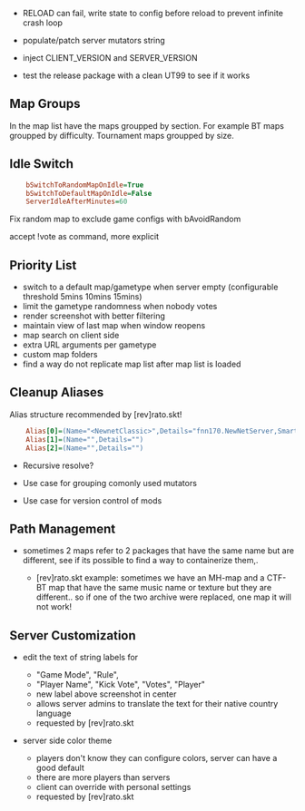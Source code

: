 - RELOAD can fail, write state to config before reload to prevent infinite crash loop

 - populate/patch server mutators string
 - inject CLIENT_VERSION and SERVER_VERSION
 - test the release package with a clean UT99 to see if it works

## Map Groups

In the map list have the maps groupped by section.
For example BT maps groupped by difficulty.
Tournament maps groupped by size.

## Idle Switch

```ini
    bSwitchToRandomMapOnIdle=True
    bSwitchToDefaultMapOnIdle=False
    ServerIdleAfterMinutes=60
```

Fix random map to exclude game configs with bAvoidRandom

accept !vote as command, more explicit

## Priority List

- switch to a default map/gametype when server empty (configurable threshold 5mins 10mins 15mins)
- limit the gametype randomness when nobody votes
- render screenshot with better filtering
- maintain view of last map when window reopens
- map search on client side
- extra URL arguments per gametype
- custom map folders
- find a way do not replicate map list after map list is loaded



## Cleanup Aliases

Alias structure recommended by [rev]rato.skt!

```ini
    Alias[0]=(Name="<NewnetClassic>",Details="fnn170.NewNetServer,SmartSB112d.SmartSB,ComboImpressive.cwMut")
    Alias[1]=(Name="",Details="")
    Alias[2]=(Name="",Details="")
```

 - Recursive resolve?

 - Use case for grouping comonly used mutators

 - Use case for version control of mods


## Path Management

 - sometimes 2 maps refer to 2 packages that have the same name but are different,
 see if its possible to find a way to containerize them,.

    - [rev]rato.skt example: sometimes we have an MH-map and a CTF-BT map that have the same music name or texture but they are different.. so if one of the two archive were replaced, one map it will not work!

## Server Customization

 - edit the text of string labels for 
    - "Game Mode", "Rule", 
    - "Player Name", "Kick Vote", "Votes", "Player"
    - new label above screenshot in center
    - allows server admins to translate the text for their native country language
    - requested by [rev]rato.skt

 - server side color theme
   - players don't know they can configure colors, server can have a good default
   - there are more players than servers
   - client can override with personal settings
    - requested by [rev]rato.skt